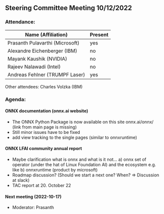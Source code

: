 ## Steering Committee Meeting 10/12/2022

### Attendance:

| Name (Affiliation)              | Present  |
| ------------------------------- | -------- |
| Prasanth Pulavarthi (Microsoft) | yes    |
| Alexandre Eichenberger (IBM)    | no   |
| Mayank Kaushik (NVIDIA)         | no   |
| Rajeev Nalawadi (Intel)         | no   |
| Andreas Fehlner (TRUMPF Laser)  | yes   |

Other attendees: Charles Volzka (IBM)

### Agenda:

  #### ONNX documentation (onnx.ai website)
  - The ONNX Python Package is now available on this site onnx.ai/onnx/ (link from main page is missing)
  - Still minor issues have to be fixed
  - add view tracking to the single pages (similar to onnxruntime) 

  #### ONNX LFAI community annual report
  - Maybe clarification what is onnx and what is it not... a) onnx set of operator (under the hat of Linux Foundation AI) and the ecosystem e.g. like b) onnxruntime (product by microsoft)
  - Roadmap discussion? (Should we start a next one? When? => Discussion at slack)
  - TAC report at 20. October 22
  
  #### Next meeting (2022-10-17)
  - Moderator: Prasanth
